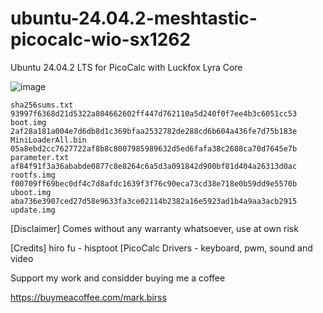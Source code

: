 # ubuntu-24.04.2-meshtastic-picocalc-wio-sx1262


Ubuntu 24.04.2 LTS for PicoCalc with Luckfox Lyra Core

![image](https://github.com/user-attachments/assets/4d2e4026-8052-43c5-baf6-50a9bf7db690)

```
sha256sums.txt 
93997f6368d21d5322a804662602ff447d762110a5d240f0f7ee4b3c6051cc53  boot.img
2af28a181a004e7d6db8d1c369bfaa2532782de288cd6b604a436fe7d75b183e  MiniLoaderAll.bin
05a8ebd2cc7627722af8b8c8007985989632d5ed6fafa38c2688ca70d7645e7b  parameter.txt
af84f91f3a36ababde0877c8e8264c6a5d3a091842d900bf81d404a26313d0ac  rootfs.img
f00709ff69bec0df4c7d8afdc1639f3f76c90eca73cd38e718e0b59dd9e5570b  uboot.img
aba736e3907ced27d58e9633fa3ce02114b2382a16e5923ad1b4a9aa3acb2915  update.img
```

[Disclaimer] Comes without any warranty whatsoever, use at own risk

[Credits] hiro fu - hisptoot [PicoCalc Drivers - keyboard, pwm, sound and video

Support my work and considder buying me a coffee

https://buymeacoffee.com/mark.birss
